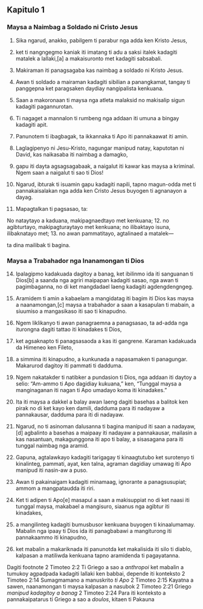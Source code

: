 Kapitulo 1
----------

### Maysa a Naimbag a Soldado ni Cristo Jesus

1. Sika ngarud, anakko, pabilgem ti parabur nga adda ken Kristo Jesus,
2. ket ti nangngegmo kaniak iti imatang ti adu a saksi italek kadagiti matalek a lallaki,[a] a makaisuronto met kadagiti sabsabali.
3. Makiraman iti panagsagaba kas naimbag a soldado ni Kristo Jesus.
4. Awan ti soldado a mairaman kadagiti sibilian a panangkamat, tangay ti panggepna ket paragsaken daydiay nangipalista kenkuana.
5. Saan a makoronaan ti maysa nga atleta malaksid no makisalip sigun kadagiti pagannurotan.
6. Ti nagaget a mannalon ti rumbeng nga addaan iti umuna a bingay kadagiti apit.
7. Panunotem ti ibagbagak, ta ikkannaka ti Apo iti pannakaawat iti amin.

8. Laglagipenyo ni Jesu-Kristo, nagungar manipud natay, kaputotan ni David, kas naikasaba iti naimbag a damagko,
9. gapu iti dayta agsagsagabaak, a naigalut iti kawar kas maysa a kriminal. Ngem saan a naigalut ti sao ti Dios!
10. Ngarud, ibturak ti isuamin gapu kadagiti napili, tapno magun-odda met ti pannakaisalakan nga adda ken Cristo Jesus buyogen ti agnanayon a dayag.
11. Mapagtalkan ti pagsasao, ta:

No nataytayo a kaduana, makipagnaedtayo met kenkuana;
12. no agibturtayo, makipagturaytayo met kenkuana;
    no ilibaktayo isuna, ilibaknatayo met;
13. no awan pammatitayo, agtalinaed a matalek—

ta dina mailibak ti bagina.

### Maysa a Trabahador nga Inanamongan ti Dios

14. Ipalagipmo kadakuada dagitoy a banag, ket ibilinmo ida iti sanguanan ti Dios[b] a saanda nga agriri maipapan kadagiti sasao, nga awan ti pagimbaganna, no di ket mangdadael laeng kadagiti agdengdengngeg.
15. Aramidem ti amin a kabaelam a mangidatag iti bagim iti Dios kas maysa a naanamongan,[c] maysa a trabahador a saan a kasapulan ti mabain, a siuumiso a mangasikaso iti sao ti kinapudno.
16. Ngem liklikanyo ti awan panagraemna a panagsasao, ta ad-adda nga iturongna dagiti tattao iti kinadakes ti Dios,
17. ket agsaknapto ti panagsasaoda a kas iti gangrene. Karaman kadakuada da Himeneo ken Fileto,
18. a simmina iti kinapudno, a kunkunada a napasamaken ti panagungar. Makarurod dagitoy iti pammati ti dadduma.
19. Ngem nakatakder ti natibker a pundasion ti Dios, nga addaan iti daytoy a selio: “Am-ammo ti Apo dagidiay kukuana,” ken, “Tunggal maysa a manginaganan iti nagan ti Apo umadayo koma iti kinadakes.”

20. Ita iti maysa a dakkel a balay awan laeng dagiti basehas a balitok ken pirak no di ket kayo ken damili, dadduma para iti nadayaw a pannakausar, dadduma para iti di nadayaw.
21. Ngarud, no ti asinoman dalusanna ti bagina manipud iti saan a nadayaw,[d] agbalinto a basehas a maipaay iti nadayaw a pannakausar, mailasin a kas nasantuan, makagunggona iti apo ti balay, a sisasagana para iti tunggal naimbag nga aramid.

22. Gapuna, agtalawkayo kadagiti tarigagay ti kinaagtutubo ket surotenyo ti kinalinteg, pammati, ayat, ken talna, agraman dagidiay umawag iti Apo manipud iti nasin-aw a puso.
23. Awan ti pakainaigam kadagiti minamaag, ignorante a panagsusupiat; ammom a mangpataudda iti riri.
24. Ket ti adipen ti Apo[e] masapul a saan a makisuppiat no di ket naasi iti tunggal maysa, makabael a mangisuro, siaanus nga agibtur iti kinadakes,
25. a mangilinteg kadagiti bumusbusor kenkuana buyogen ti kinaalumamay. Mabalin nga ipaay ti Dios ida iti panagbabawi a mangiturong iti pannakaammo iti kinapudno,
26. ket mabalin a makariknada iti panunotda ket makalisida iti silo ti diablo, kalpasan a matiliwda kenkuana tapno aramidenda ti pagayatanna.

Dagiti footnote
2 Timoteo 2:2 Ti Griego a sao a *anthropoi* ket mabalin a tumukoy agpadpada kadagiti lallaki ken babbai, depende iti konteksto
2 Timoteo 2:14 Sumagmamano a manuskrito *ti Apo*
2 Timoteo 2:15 Kayatna a sawen, naanamongan ti maysa kalpasan a nasubok
2 Timoteo 2:21 Griego *manipud kadagitoy a banag*
2 Timoteo 2:24 Para iti konteksto a pannakaipatarus ti Griego a sao a *doulos*, kitaen ti Pakauna